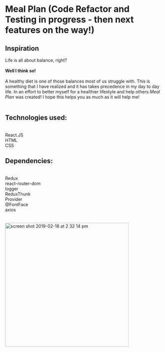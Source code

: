 # Meal Plan (Code Refactor and Testing in progress - then next features on the way!)

## Inspiration

Life is all about balance, right?<br/><br/>
<strong>Well I think so!</strong>
<br/><br/>
A healthy diet is one of those balances most of us struggle
with. This is something that I have realized and it has takes
precedence in my day to day life. In an effort to better myself for
a healthier lifestyle and help others <i>Meal Plan</i> was created!
I hope this helps you as much as it will help me!
<br/><br/>

## Technologies used:

<br/>
React.JS <br/>
HTML<br/>
CSS<br/>

## Dependencies:

<br/>
Redux <br/>
react-router-dom<br/>
logger<br/>
ReduxThunk<br/>
Provider<br/>
@FontFace<br/>
axios<br/>
<br/>
<br/>
<img width="401" alt="screen shot 2019-02-18 at 2 32 14 pm" src="https://user-images.githubusercontent.com/44300521/52972822-05f5a980-338a-11e9-84ea-107018e9bbf6.png">
